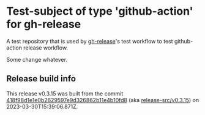 # Test-subject of type 'github-action' for gh-release

A test repository that is used by [gh-release](https://github.com/kattecon/gh-release)'s test workflow to test github-action release workflow.

Some change whatever.

## Release build info

This release v0.3.15 was built from the commit [418f98d1e1e0b2629597e9d326862b11e4b10fd8](https://github.com/kattecon/gh-release-test-ga/tree/418f98d1e1e0b2629597e9d326862b11e4b10fd8) (aka [release-src/v0.3.15](https://github.com/kattecon/gh-release-test-ga/tree/release-src/v0.3.15)) on 2023-03-30T15:39:06.871Z.
        